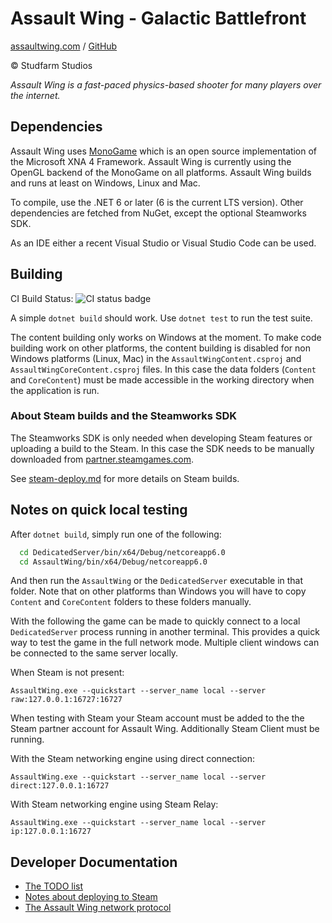 # Assault Wing - Galactic Battlefront

[assaultwing.com](http://assaultwing.com) / [GitHub](https://github.com/StudfarmStudios/assaultwing)

© Studfarm Studios

_Assault Wing is a fast-paced physics-based shooter for many players over the
internet._

## Dependencies

Assault Wing uses [MonoGame](https://www.monogame.net/) which is an open source
implementation of the Microsoft XNA 4 Framework. Assault Wing is currently using
the OpenGL backend of the MonoGame on all platforms. Assault Wing builds and
runs at least on Windows, Linux and Mac.

To compile, use the .NET 6 or later (6 is the current LTS version). Other
dependencies are fetched from NuGet, except the optional Steamworks SDK.

As an IDE either a recent Visual Studio or Visual Studio Code can be used.

## Building

CI Build Status: ![CI status badge](https://github.com/StudfarmStudios/assaultwing/actions/workflows/dotnet.yml/badge.svg "GitHub Actions build status")

A simple `dotnet build` should work. Use `dotnet test` to run the test suite.

The content building only works on Windows at the moment. To make code building
work on other platforms, the content building is disabled for non Windows
platforms (Linux, Mac) in the `AssaultWingContent.csproj` and
`AssaultWingCoreContent.csproj` files. In this case the data folders (`Content`
and `CoreContent`) must be made accessible in the working directory when the
application is run.

### About Steam builds and the Steamworks SDK

The Steamworks SDK is only needed when developing Steam features or uploading a
build to the Steam. In this case the SDK needs to be manually downloaded from
[partner.steamgames.com](https://partner.steamgames.com/doc/sdk).

See [steam-deploy.md](devdocs/steam-deploy.md) for more details on Steam builds.

## Notes on quick local testing

After `dotnet build`, simply run one of the following:

```bash
  cd DedicatedServer/bin/x64/Debug/netcoreapp6.0
  cd AssaultWing/bin/x64/Debug/netcoreapp6.0
```

And then run the `AssaultWing` or the `DedicatedServer` executable in that
folder. Note that on other platforms than Windows you will have to copy
`Content` and `CoreContent` folders to these folders manually.

With the following the game can be made to quickly connect to a local
`DedicatedServer` process running in another terminal. This provides a quick way
to test the game in the full network mode. Multiple client windows can be
connected to the same server locally.

When Steam is not present:

    AssaultWing.exe --quickstart --server_name local --server raw:127.0.0.1:16727:16727

When testing with Steam your Steam account must be added to the the Steam partner account for Assault Wing. Additionally Steam Client must be running.

With the Steam networking engine using direct connection:

    AssaultWing.exe --quickstart --server_name local --server direct:127.0.0.1:16727

With Steam networking engine using Steam Relay:

    AssaultWing.exe --quickstart --server_name local --server ip:127.0.0.1:16727

## Developer Documentation

- [The TODO list](devdocs/TODO.md)
- [Notes about deploying to Steam](devdocs/steam-deploy.md)
- [The Assault Wing network protocol](devdocs/network-protocol.md)
